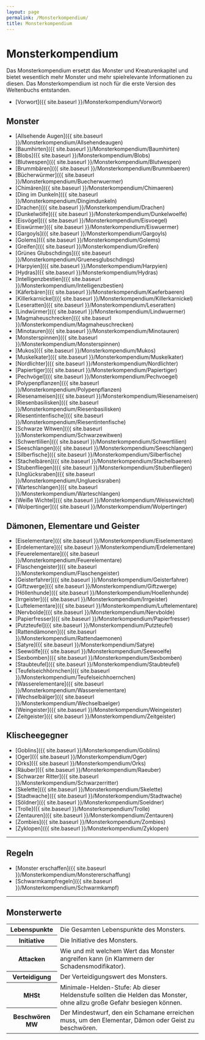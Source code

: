 ```yaml
---
layout: page
permalink: /Monsterkompendium/
title: Monsterkompendium
---
```


# Monsterkompendium

Das Monsterkompendium ersetzt das Monster und Kreaturenkapitel und bietet wesentlich mehr Monster und mehr spielrelevante Informationen zu diesen. Das Monsterkompendium ist noch für die erste Version des Weltenbuchs entstanden.

- [Vorwort]({{ site.baseurl }}/Monsterkompendium/Vorwort)

## Monster

- [Allsehende Augen]({{ site.baseurl }}/Monsterkompendium/Allsehendeaugen)
- [Baumhirten]({{ site.baseurl }}/Monsterkompendium/Baumhirten)
- [Blobs]({{ site.baseurl }}/Monsterkompendium/Blobs)
- [Blutwespen]({{ site.baseurl }}/Monsterkompendium/Blutwespen)
- [Brummbären]({{ site.baseurl }}/Monsterkompendium/Brummbaeren)
- [Bücherwürmer]({{ site.baseurl }}/Monsterkompendium/Buecherwuermer)
- [Chimären]({{ site.baseurl }}/Monsterkompendium/Chimaeren)
- [Ding im Dunkeln]({{ site.baseurl }}/Monsterkompendium/Dingimdunkeln)
- [Drachen]({{ site.baseurl }}/Monsterkompendium/Drachen)
- [Dunkelwölfe]({{ site.baseurl }}/Monsterkompendium/Dunkelwoelfe)
- [Eisvögel]({{ site.baseurl }}/Monsterkompendium/Eisvoegel)
- [Eiswürmer]({{ site.baseurl }}/Monsterkompendium/Eiswuermer)
- [Gargoyls]({{ site.baseurl }}/Monsterkompendium/Gargoyls)
- [Golems]({{ site.baseurl }}/Monsterkompendium/Golems)
- [Greifen]({{ site.baseurl }}/Monsterkompendium/Greifen)
- [Grünes Glubschdings]({{ site.baseurl }}/Monsterkompendium/Gruenesglubschdings)
- [Harpyien]({{ site.baseurl }}/Monsterkompendium/Harpyien)
- [Hydras]({{ site.baseurl }}/Monsterkompendium/Hydras)
- [Intelligenzbestien]({{ site.baseurl }}/Monsterkompendium/Intelligenzbestien)
- [Käferbären]({{ site.baseurl }}/Monsterkompendium/Kaeferbaeren)
- [Killerkarnickel]({{ site.baseurl }}/Monsterkompendium/Killerkarnickel)
- [Leseratten]({{ site.baseurl }}/Monsterkompendium/Leseratten)
- [Lindwürmer]({{ site.baseurl }}/Monsterkompendium/Lindwuermer)
- [Magmaheuschrecken]({{ site.baseurl }}/Monsterkompendium/Magmaheuschrecken)
- [Minotauren]({{ site.baseurl }}/Monsterkompendium/Minotauren)
- [Monsterspinnen]({{ site.baseurl }}/Monsterkompendium/Monsterspinnen)
- [Mukos]({{ site.baseurl }}/Monsterkompendium/Mukos)
- [Muskelkater]({{ site.baseurl }}/Monsterkompendium/Muskelkater)
- [Nordlichter]({{ site.baseurl }}/Monsterkompendium/Nordlichter)
- [Papiertiger]({{ site.baseurl }}/Monsterkompendium/Papiertiger)
- [Pechvögel]({{ site.baseurl }}/Monsterkompendium/Pechvoegel)
- [Polypenpflanzen]({{ site.baseurl }}/Monsterkompendium/Polypenpflanzen)
- [Riesenameisen]({{ site.baseurl }}/Monsterkompendium/Riesenameisen)
- [Riesenbasilisken]({{ site.baseurl }}/Monsterkompendium/Riesenbasilisken)
- [Riesentintenfische]({{ site.baseurl }}/Monsterkompendium/Riesentintenfische)
- [Schwarze Witwen]({{ site.baseurl }}/Monsterkompendium/Schwarzewitwen)
- [Schwertlilien]({{ site.baseurl }}/Monsterkompendium/Schwertlilien)
- [Seeschlangen]({{ site.baseurl }}/Monsterkompendium/Seeschlangen)
- [Silberfische]({{ site.baseurl }}/Monsterkompendium/Silberfische)
- [Stachelbären]({{ site.baseurl }}/Monsterkompendium/Stachelbaeren)
- [Stubenfliegen]({{ site.baseurl }}/Monsterkompendium/Stubenfliegen)
- [Unglücksraben]({{ site.baseurl }}/Monsterkompendium/Ungluecksraben)
- [Warteschlangen]({{ site.baseurl }}/Monsterkompendium/Warteschlangen)
- [Weiße Wichtel]({{ site.baseurl }}/Monsterkompendium/Weissewichtel)
- [Wolpertinger]({{ site.baseurl }}/Monsterkompendium/Wolpertinger)

## Dämonen, Elementare und Geister

- [Eiselementare]({{ site.baseurl }}/Monsterkompendium/Eiselementare)
- [Erdelementare]({{ site.baseurl }}/Monsterkompendium/Erdelementare)
- [Feuerelementare]({{ site.baseurl }}/Monsterkompendium/Feuerelementare)
- [Flaschengeister]({{ site.baseurl }}/Monsterkompendium/Flaschengeister)
- [Geisterfahrer]({{ site.baseurl }}/Monsterkompendium/Geisterfahrer)
- [Giftzwerge]({{ site.baseurl }}/Monsterkompendium/Giftzwerge)
- [Höllenhunde]({{ site.baseurl }}/Monsterkompendium/Hoellenhunde)
- [Irrgeister]({{ site.baseurl }}/Monsterkompendium/Irrgeister)
- [Luftelementare]({{ site.baseurl }}/Monsterkompendium/Luftelementare)
- [Nervbolde]({{ site.baseurl }}/Monsterkompendium/Nervbolde)
- [Papierfresser]({{ site.baseurl }}/Monsterkompendium/Papierfresser)
- [Putzteufel]({{ site.baseurl }}/Monsterkompendium/Putzteufel)
- [Rattendämonen]({{ site.baseurl }}/Monsterkompendium/Rattendaemonen)
- [Satyre]({{ site.baseurl }}/Monsterkompendium/Satyre)
- [Seewölfe]({{ site.baseurl }}/Monsterkompendium/Seewoelfe)
- [Sexbomben]({{ site.baseurl }}/Monsterkompendium/Sexbomben)
- [Staubteufel]({{ site.baseurl }}/Monsterkompendium/Staubteufel)
- [Teufelseichhörnchen]({{ site.baseurl }}/Monsterkompendium/Teufelseichhoernchen)
- [Wasserelementare]({{ site.baseurl }}/Monsterkompendium/Wasserelementare)
- [Wechselbälger]({{ site.baseurl }}/Monsterkompendium/Wechselbaelger)
- [Weingeister]({{ site.baseurl }}/Monsterkompendium/Weingeister)
- [Zeitgeister]({{ site.baseurl }}/Monsterkompendium/Zeitgeister)

## Klischeegegner

- [Goblins]({{ site.baseurl }}/Monsterkompendium/Goblins)
- [Oger]({{ site.baseurl }}/Monsterkompendium/Oger)
- [Orks]({{ site.baseurl }}/Monsterkompendium/Orks)
- [Räuber]({{ site.baseurl }}/Monsterkompendium/Raeuber)
- [Schwarzer Ritter]({{ site.baseurl }}/Monsterkompendium/Schwarzerritter)
- [Skelette]({{ site.baseurl }}/Monsterkompendium/Skelette)
- [Stadtwache]({{ site.baseurl }}/Monsterkompendium/Stadtwache)
- [Söldner]({{ site.baseurl }}/Monsterkompendium/Soeldner)
- [Trolle]({{ site.baseurl }}/Monsterkompendium/Trolle)
- [Zentauren]({{ site.baseurl }}/Monsterkompendium/Zentauren)
- [Zombies]({{ site.baseurl }}/Monsterkompendium/Zombies)
- [Zyklopen]({{ site.baseurl }}/Monsterkompendium/Zyklopen)

***

## Regeln

- [Monster erschaffen]({{ site.baseurl }}/Monsterkompendium/Monstererschaffung)
- [Schwarmkampfregeln]({{ site.baseurl }}/Monsterkompendium/Schwarmkampf)

***

## Monsterwerte

<table>
<tbody>
<tr><th>Lebenspunkte</th><td>Die Gesamten Lebenspunkte des Monsters.</td></tr>
<tr><th>Initiative</th><td>Die Initiative des Monsters.</td></tr>
<tr><th>Attacken</th><td>Wie und mit welchem Wert das Monster angreifen kann (in Klammern der Schadensmodifikator).</td></tr>
<tr><th>Verteidigung</th><td>Der Verteidigungswert des Monsters.</td></tr>
<tr><th>MHSt</th><td>Minimale-Helden-Stufe: Ab dieser Heldenstufe sollten die Helden das Monster, ohne allzu große Gefahr besiegen können.</td></tr>
<tr><th>Beschwören MW</th><td>Der Mindestwurf, den ein Schamane erreichen muss, um den Elementar, Dämon oder Geist zu beschwören.</td></tr>
</tbody>
</table>
